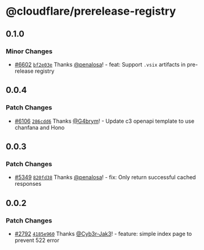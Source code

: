 # @cloudflare/prerelease-registry

## 0.1.0

### Minor Changes

- [#6602](https://github.com/cloudflare/workers-sdk/pull/6602) [`bf2e03e`](https://github.com/cloudflare/workers-sdk/commit/bf2e03e76836ef2618bcb00ab27c3624ae35b789) Thanks [@penalosa](https://github.com/penalosa)! - feat: Support `.vsix` artifacts in pre-release registry

## 0.0.4

### Patch Changes

- [#6106](https://github.com/cloudflare/workers-sdk/pull/6106) [`286cdd6`](https://github.com/cloudflare/workers-sdk/commit/286cdd68a36c063c606545d42a0274c81398d6b9) Thanks [@G4brym](https://github.com/G4brym)! - Update c3 openapi template to use chanfana and Hono

## 0.0.3

### Patch Changes

- [#5349](https://github.com/cloudflare/workers-sdk/pull/5349) [`820fd38`](https://github.com/cloudflare/workers-sdk/commit/820fd3855c306623ab896dc686a6f9d7c8254238) Thanks [@penalosa](https://github.com/penalosa)! - fix: Only return successful cached responses

## 0.0.2

### Patch Changes

- [#2792](https://github.com/cloudflare/workers-sdk/pull/2792) [`4185e960`](https://github.com/cloudflare/workers-sdk/commit/4185e960958e952c669b94d86eacc6b263319ee9) Thanks [@Cyb3r-Jak3](https://github.com/Cyb3r-Jak3)! - feature: simple index page to prevent 522 error
